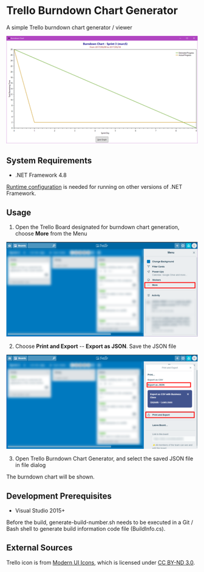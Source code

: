 # Trello Burndown Chart Generator
A simple Trello burndown chart generator / viewer

<p align="center">
  <img src="https://github.com/xlfdll/xlfdll.github.io/raw/master/images/projects/TrelloBurndownChartGenerator/TrelloBurndownChartGenerator.png"
       alt="Trello Burndown Chart Generator">
</p>

## System Requirements
* .NET Framework 4.8

[Runtime configuration](https://docs.microsoft.com/en-us/dotnet/framework/migration-guide/how-to-configure-an-app-to-support-net-framework-4-or-4-5) is needed for running on other versions of .NET Framework.

## Usage
1. Open the Trello Board designated for burndown chart generation, choose **More** from the Menu

<p align="center">
  <img src="https://github.com/xlfdll/xlfdll.github.io/raw/master/images/projects/TrelloBurndownChartGenerator/Trello-ExportJSON-1.png"
       alt="Trello Board - More options in Menu">
</p>

2. Choose **Print and Export** -- **Export as JSON**. Save the JSON file

<p align="center">
  <img src="https://github.com/xlfdll/xlfdll.github.io/raw/master/images/projects/TrelloBurndownChartGenerator/Trello-ExportJSON-2.png"
       alt="Trello Board - Print and Export">
</p>

3. Open Trello Burndown Chart Generator, and select the saved JSON file in file dialog

The burndown chart will be shown.

## Development Prerequisites
* Visual Studio 2015+

Before the build, generate-build-number.sh needs to be executed in a Git / Bash shell to generate build information code file (BuildInfo.cs).

## External Sources
Trello icon is from [Modern UI Icons](http://modernuiicons.com/), which is licensed under [CC BY-ND 3.0](https://github.com/Templarian/WindowsIcons/blob/master/WindowsPhone/license.txt).
